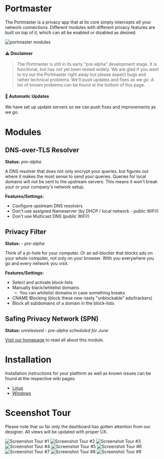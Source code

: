 # Portmaster

The Portmaster is a privacy app that at its core simply intercepts _all_ your network connections. Different modules with different privacy features are built on top of it, which can all be enabled or disabled as desired:

![portmaster modules](https://safing.io/assets/img/portmaster/modules.png)

#### ⚠️ Disclaimer

> The Portmaster is still in its early "pre-alpha" development stage. It is functional, but has not yet been tested widely. We are glad if you want to try out the Portmaster right away but please expect bugs and rather technical problems. We'll push updates and fixes as we go. A list of known problems can be found at the bottom of this page.

#### 🔄 Automatic Updates

We have set up update servers so we can push fixes and improvements as we go.

# Modules

## DNS-over-TLS Resolver

**Status:** _pre-alpha_

A DNS resolver that does not only encrypt your queries, but figures out where it makes the most sense to send your queries. Queries for local domains will not be sent to the upstream servers. This means it won't break your or your company's network setup.

**Features/Settings:**

- Configure upstream DNS resolvers
- Don't use assigned Nameserver (by DHCP / local network - public WiFi!)
- Don't use Multicast DNS (public WiFi!)

## Privacy Filter

**Status:** - _pre-alpha_

Think of a pi-hole for your computer. Or an ad-blocker that blocks ads on your whole computer, not only on your browser. With you everywhere you go and every network you visit.

**Features/Settings:**

- Select and activate block-lists
- Manually black/whitelist domains
  - You can whitelist domains in case something breaks
- CNAME Blocking (block these new nasty "unblockable" ads/trackers)
- Block all subdomains of a domain in the block-lists

## Safing Privacy Network (SPN)

**Status:** _unreleased - pre-alpha scheduled for June_

[Visit our homepage](https://safing.io/spn/) to read all about this module.

# Installation

Installation instructions for your platform as well as known issues can be found at the respective wiki pages:

- [Linux](https://github.com/safing/portmaster/wiki/Linux)
- [Windows](https://github.com/safing/portmaster/wiki/Windows)

# Sceenshot Tour

Please note that so far only the dashboard has gotten attention from our designer.
All views will be updated with proper UX.

![Screenshot Tour #1](https://assets.safing.io/portmaster/tours/portmaster-screenshot-tour-1.png)
![Screenshot Tour #2](https://assets.safing.io/portmaster/tours/portmaster-screenshot-tour-2.png)
![Screenshot Tour #3](https://assets.safing.io/portmaster/tours/portmaster-screenshot-tour-3.png)
![Screenshot Tour #4](https://assets.safing.io/portmaster/tours/portmaster-screenshot-tour-4.png)
![Screenshot Tour #5](https://assets.safing.io/portmaster/tours/portmaster-screenshot-tour-5.png)
![Screenshot Tour #6](https://assets.safing.io/portmaster/tours/portmaster-screenshot-tour-6.png)
![Screenshot Tour #7](https://assets.safing.io/portmaster/tours/portmaster-screenshot-tour-7.png)
![Screenshot Tour #8](https://assets.safing.io/portmaster/tours/portmaster-screenshot-tour-8.png)
![Screenshot Tour #9](https://assets.safing.io/portmaster/tours/portmaster-screenshot-tour-9.png)
